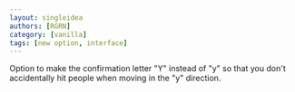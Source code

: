 ```yaml
---
layout: singleidea
authors: [RGRN]
category: [vanilla]
tags: [new option, interface]
---
```

Option to make the confirmation letter "Y" instead of "y" so that you don't accidentally hit people when moving in the "y" direction.
